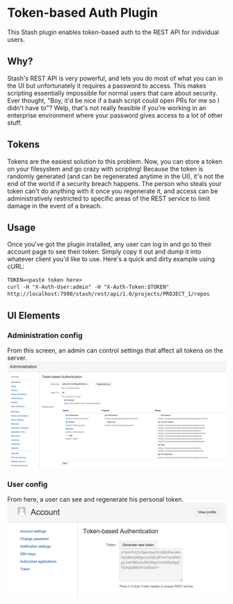 # Token-based Auth Plugin

This Stash plugin enables token-based auth to the REST API for individual users.

## Why?

Stash's REST API is very powerful, and lets you do most of what you can in the UI but unfortunately it requires
a password to access. This makes scripting essentially impossible for normal users that care about security.
Ever thought, "Boy, it'd be nice if a bash script could open PRs for me so I didn't have to"? Welp, that's not
really feasible if you're working in an enterprise environment where your password gives access to a lot of other
stuff.

## Tokens
Tokens are the easiest solution to this problem. Now, you can store a token on your filesystem and go crazy with
scripting! Because the token is randomly generated (and can be regenerated anytime in the UI), it's not the end of
the world if a security breach happens. The person who steals your token can't do anything with it once you regenerate
it, and access can be administratively restricted to specific areas of the REST service to limit damage in the event
of a breach.

## Usage

Once you've got the plugin installed, any user can log in and go to their account page to see their token. Simply copy it out and dump it into whatever client you'd like to use. Here's a quick and dirty example using cURL:

```
TOKEN=<paste token here>
curl -H "X-Auth-User:admin" -H "X-Auth-Token:$TOKEN" http://localhost:7990/stash/rest/api/1.0/projects/PROJECT_1/repos

```

## UI Elements

### Administration config

From this screen, an admin can control settings that affect all tokens on the server.
![Admin Screenshot](/src/main/resources/images/screenshot-admin.png?raw=true)

### User config

From here, a user can see and regenerate his personal token.
![User Screenshot](/src/main/resources/images/screenshot-user.png?raw=true)
